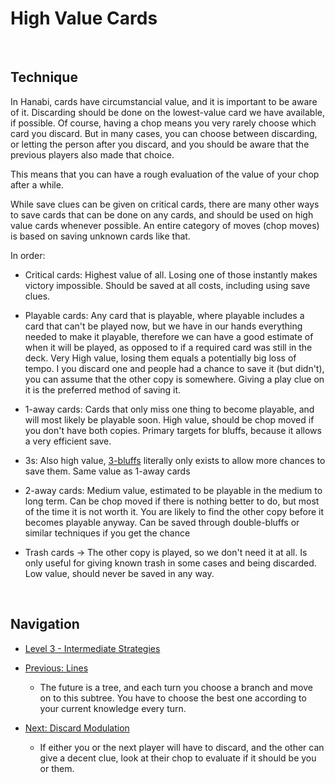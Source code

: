 # High Value Cards

<br />

## Technique

In Hanabi, cards have circumstancial value, and it is important to be aware of it. Discarding should be done on the lowest-value card we have available, if possible. Of course, having a chop means you very rarely choose which card you discard. But in many cases, you can choose between discarding, or letting the person after you discard, and you should be aware that the previous players also made that choice.

This means that you can have a rough evaluation of the value of your chop after a while.

While save clues can be given on critical cards, there are many other ways to save cards that can be done on any cards, and should be used on high value cards whenever possible. An entire category of moves (chop moves) is based on saving unknown cards like that.

In order:

* Critical cards: Highest value of all. Losing one of those instantly makes victory impossible. Should be saved at all costs, including using save clues.

* Playable cards: Any card that is playable, where playable includes a card that can't be played now, but we have in our hands everything needed to make it playable, therefore we can have a good estimate of when it will be played, as opposed to if a required card was still in the deck. Very High value, losing them equals a potentially big loss of tempo. I you discard one and people had a chance to save it (but didn't), you can assume that the other copy is somewhere. Giving a play clue on it is the preferred method of saving it.

* 1-away cards: Cards that only miss one thing to become playable, and will most likely be playable soon. High value, should be chop moved if you don't have both copies. Primary targets for bluffs, because it allows a very efficient save.

* 3s: Also high value, [3-bluffs](https://github.com/agilbert1412/HanabiStrategy/blob/master/Strategy/Level%203%20-%20Intermediate/38%20-%203%20Bluff.md) literally only exists to allow more chances to save them. Same value as 1-away cards

* 2-away cards: Medium value, estimated to be playable in the medium to long term. Can be chop moved if there is nothing better to do, but most of the time it is not worth it. You are likely to find the other copy before it becomes playable anyway. Can be saved through double-bluffs or similar techniques if you get the chance

* Trash cards -> The other copy is played, so we don't need it at all. Is only useful for giving known trash in some cases and being discarded. Low value, should never be saved in any way.

<br />

## Navigation

* [Level 3 - Intermediate Strategies](https://github.com/agilbert1412/HanabiStrategy/blob/master/Strategy/Level%203%20-%20Intermediate/Level%203%20-%20Intermediate.md)

* [Previous: Lines](https://github.com/agilbert1412/HanabiStrategy/blob/master/Strategy/Level%203%20-%20Intermediate/54%20-%20Lines.md)
	* The future is a tree, and each turn you choose a branch and move on to this subtree. You have to choose the best one according to your current knowledge every turn.

* [Next: Discard Modulation](https://github.com/agilbert1412/HanabiStrategy/blob/master/Strategy/Level%203%20-%20Intermediate/56%20-%20Discard%20Modulation.md)
	* If either you or the next player will have to discard, and the other can give a decent clue, look at their chop to evaluate if it should be you or them.